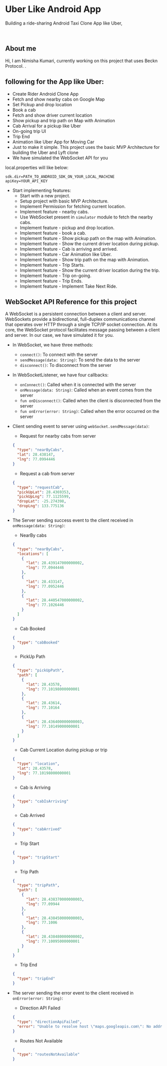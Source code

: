# Uber Like Android App
Building a ride-sharing Android Taxi Clone App like Uber, 


</p>
<br>

## About me

Hi, I am Nimisha Kumari, currently working on this project that uses Beckn Protocol.
.

## following for the App like Uber:
* Create Rider Android Clone App
* Fetch and show nearby cabs on Google Map
* Set Pickup and drop location
* Book a cab
* Fetch and show driver current location
* Show pickup and trip path on Map with Animation
* Cab Arrival for a pickup like Uber
* On-going trip UI
* Trip End
* Animation like Uber App for Moving Car
* Just to make it simple. This project uses the basic MVP Architecture for building the Uber and Lyft clone
* We have simulated the WebSocket API for you 



local.properties will like below:
```
sdk.dir=PATH_TO_ANDROID_SDK_ON_YOUR_LOCAL_MACHINE    
apiKey=YOUR_API_KEY
```
* Start implementing features:
   * Start with a new project.
   * Setup project with basic MVP Architecture.
   * Implement Permission for fetching current location.
   * Implement feature - nearby cabs.
   * Use WebSocket present in `simulator` module to fetch the nearby cabs.
   * Implement feature - pickup and drop location.
   * Implement feature - book a cab.
   * Implement feature - Show pickup path on the map with Animation.
   * Implement feature - Show the current driver location during pickup.
   * Implement feature - Cab is arriving and arrived.
   * Implement feature - Car Animation like Uber.
   * Implement feature - Show trip path on the map with Animation.
   * Implement feature - Trip Starts.
   * Implement feature - Show the current driver location during the trip.
   * Implement feature - Trip on-going.
   * Implement feature - Trip Ends.
   * Implement feature - Implement Take Next Ride.

## WebSocket API Reference for this project
A WebSocket is a persistent connection between a client and server. WebSockets provide a bidirectional, full-duplex communications channel that operates over HTTP through a single TCP/IP socket connection. At its core, the WebSocket protocol facilitates message passing between a client and server. In our case, we have simulated it for you.

* In WebSocket, we have three methods:
   * `connect()`: To connect with the server
   * `sendMessage(data: String)`: To send the data to the server
   * `disconnect()`: To disconnect from the server

* In WebSocketListener, we have four callbacks:
   * `onConnect()`: Called when it is connected with the server
   * `onMessage(data: String)`: Called when an event comes from the server
   * `fun onDisconnect()`: Called when the client is disconnected from the server
   * `fun onError(error: String)`:  Called when the error occurred on the server

* Client sending event to server using `webSocket.sendMessage(data)`:
    * Request for nearby cabs from server
    ```json
    {
      "type": "nearByCabs",
      "lat": 28.438147,
      "lng": 77.0994446
    }
    ``` 
   * Request a cab from server
    ```json
    {
      "type": "requestCab",
      "pickUpLat": 28.4369353,
      "pickUpLng": 77.1125599,
      "dropLat": -25.274398,
      "dropLng": 133.775136
    }
    ```
  
* The Server sending success event to the client received in `onMessage(data: String)`:
   * NearBy cabs 
    ```json
    {
      "type": "nearByCabs",
      "locations": [
        {
          "lat": 28.439147000000002,
          "lng": 77.0944446
        },
        {
          "lat": 28.433147,
          "lng": 77.0952446
        },
        {
          "lat": 28.440547000000002,
          "lng": 77.1026446
        }
      ]
    }
    ```
   * Cab Booked
    ```json
    {
      "type": "cabBooked"
    }
    ```  
   * PickUp Path
    ```json
    {
      "type": "pickUpPath",
      "path": [
        {
          "lat": 28.43578,
          "lng": 77.10198000000001
        },
        {
          "lat": 28.43614,
          "lng": 77.10164
        },
        {
          "lat": 28.436400000000003,
          "lng": 77.10149000000001
        }
      ]
    }
    ```   
   * Cab Current Location during pickup or trip
    ```json
    {
      "type": "location",
      "lat": 28.43578,
      "lng": 77.10198000000001
    }
    ```  
   * Cab is Arriving
    ```json
    {
      "type": "cabIsArriving"
    }
    ```    
   * Cab Arrived
    ```json
    {
      "type": "cabArrived"
    }
    ```    
   * Trip Start
    ```json
    {
      "type": "tripStart"
    }
    ```       
   * Trip Path
    ```json
    {
      "type": "tripPath",
      "path": [
        {
          "lat": 28.438370000000003,
          "lng": 77.09944
        },
        {
          "lat": 28.438450000000003,
          "lng": 77.1006
        },
        {
          "lat": 28.438480000000002,
          "lng": 77.10095000000001
        }
      ]
    }
    ``` 
   * Trip End
    ```json
    {
      "type": "tripEnd"
    }
    ```          
* The server sending the error event to the client received in `onError(error: String)`:
   * Direction API Failed
    ```json
    {
      "type": "directionApiFailed",
      "error": "Unable to resolve host \"maps.googleapis.com\": No address associated with hostname"
    }
    ```
   * Routes Not Available
    ```json
    {
      "type": "routesNotAvailable"
    }
    ```  




```
